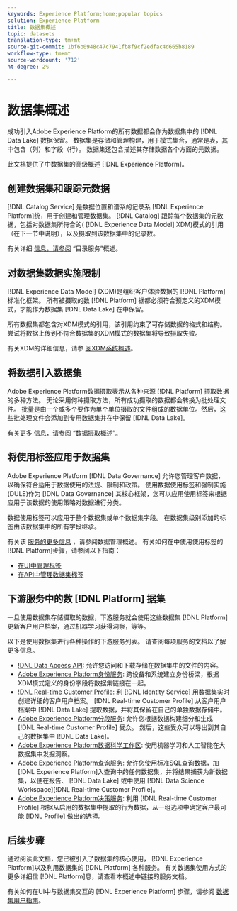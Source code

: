 ```yaml
---
keywords: Experience Platform;home;popular topics
solution: Experience Platform
title: 数据集概述
topic: datasets
translation-type: tm+mt
source-git-commit: 1bf6b0948c47c7941fb8f9cf2edfac4d665b8189
workflow-type: tm+mt
source-wordcount: '712'
ht-degree: 2%

---
```



# 数据集概述

成功引入Adobe Experience Platform的所有数据都会作为数据集中的 [!DNL Data Lake] 数据保留。 数据集是存储和管理构建，用于模式集合，通常是表，其中包含（列）和字段（行）。 数据集还包含描述其存储数据各个方面的元数据。

此文档提供了中数据集的高级概述 [!DNL Experience Platform]。

## 创建数据集和跟踪元数据

[!DNL Catalog Service] 是数据位置和谱系的记录系 [!DNL Experience Platform]统，用于创建和管理数据集。 [!DNL Catalog] 跟踪每个数据集的元数据，包括对数据集所符合的( [!DNL Experience Data Model] XDM)模式的引用（在下一节中说明），以及摄取到该数据集中的记录数。

有关详细 [信息，请参阅](../home.md) “目录服务”概述。

## 对数据集数据实施限制

[!DNL Experience Data Model] (XDM)是组织客户体验数据的 [!DNL Platform] 标准化框架。 所有被摄取的数 [!DNL Platform] 据都必须符合预定义的XDM模式，才能作为数据集 [!DNL Data Lake] 在中保留。

所有数据集都包含对XDM模式的引用，该引用约束了可存储数据的格式和结构。 尝试将数据上传到不符合数据集的XDM模式的数据集将导致摄取失败。

有关XDM的详细信息，请参 [阅XDM系统概述](../../xdm/home.md)。

## 将数据引入数据集

Adobe Experience Platform数据摄取表示从各种来源 [!DNL Platform] 摄取数据的多种方法。 无论采用何种摄取方法，所有成功摄取的数据都会转换为批处理文件。 批量是由一个或多个要作为单个单位摄取的文件组成的数据单位。然后，这些批处理文件会添加到专用数据集并在中保留 [!DNL Data Lake]。

有关更多 [信息，请参阅](../../ingestion/home.md) “数据摄取概述”。

## 将使用标签应用于数据集

Adobe Experience Platform [!DNL Data Governance] 允许您管理客户数据，以确保符合适用于数据使用的法规、限制和政策。 使用数据使用标签和强制实施(DULE)作为 [!DNL Data Governance] 其核心框架，您可以应用使用标签来根据应用于该数据的使用策略对数据进行分类。

数据使用标签可以应用于整个数据集或单个数据集字段。 在数据集级别添加的标签由该数据集中的所有字段继承。

有关该 [服务的更多信息](../../data-governance/home.md) ，请参阅数据管理概述。 有关如何在中使用使用标签的 [!DNL Platform]步骤，请参阅以下指南：

* [在UI中管理标签](../../data-governance/labels/user-guide.md)
* [在API中管理数据集标签](../../data-governance/labels/dataset-api.md)

## 下游服务中的数 [!DNL Platform] 据集

一旦使用数据集存储摄取的数据，下游服务就会使用这些数据集 [!DNL Platform] 更新客户用户档案，通过机器学习获得洞察，等等。

以下是使用数据集进行各种操作的下游服务列表。 请查阅每项服务的文档以了解更多信息。

* [!DNL Data Access API](../../data-access/home.md): 允许您访问和下载存储在数据集中的文件的内容。
* [Adobe Experience Platform身份服务](../../identity-service/home.md): 跨设备和系统建立身份桥梁，根据XDM模式定义的身份字段将数据集链接在一起。
* [!DNL Real-time Customer Profile](../../profile/home.md): 利 [!DNL Identity Service] 用数据集实时创建详细的客户用户档案。 [!DNL Real-time Customer Profile] 从客户用户档案中 [!DNL Data Lake] 提取数据，并将其保留在自己的单独数据存储中。
* [Adobe Experience Platform分段服务](../../segmentation/home.md): 允许您根据数据构建细分和生成 [!DNL Real-time Customer Profile] 受众。 然后，这些受众可以导出到其自己的数据集中 [!DNL Data Lake]。
* [Adobe Experience Platform数据科学工作区](../../data-science-workspace/home.md): 使用机器学习和人工智能在大数据集中发掘洞察。
* [Adobe Experience Platform查询服务](../../query-service/home.md): 允许您使用标准SQL查询数据，加 [!DNL Experience Platform]入查询中的任何数据集，并将结果捕获为新数据集，以便在报告、 [!DNL Data Lake] 或中使用 [!DNL Data Science Workspace][!DNL Real-time Customer Profile]。
* [Adobe Experience Platform决策服务](../../decisioning-service/home.md): 利用 [!DNL Real-time Customer Profile] 根据从启用的数据集中提取的行为数据，从一组选项中确定客户最可能 [!DNL Profile] 做出的选择。

## 后续步骤

通过阅读此文档，您已被引入了数据集的核心使用， [!DNL Experience Platform]以及利用数据集的 [!DNL Platform] 各种服务。 有关数据集使用方式的更多详细信 [!DNL Platform]息，请查看本概述中链接的服务文档。

有关如何在UI中与数据集交互的 [!DNL Experience Platform] 步骤，请参阅 [数据集用户指南](user-guide.md)。